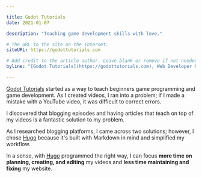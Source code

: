 ```yaml
---

title: Godot Tutorials
date: 2021-01-07

description: "Teaching game development skills with love."

# The URL to the site on the internet.
siteURL: https://godottutorials.com

# Add credit to the article author. Leave blank or remove if not needed/wanted.
byline: "[Godot Tutorials](https://godottutorials.com), Web Developer & Game Programmer"

---
```


[Godot Tutorials](https://godottutorials.com) started as a way to teach beginners game programming and game development.
As I created videos, I ran into a problem; if I made a mistake with a YouTube video, it was difficult to correct errors.

I discovered that blogging episodes and having articles that teach on top of my videos is a fantastic solution to my problem.

As I researched blogging platforms, I came across two solutions; however, I chose [Hugo](https://gohugo.io) because it's built with Markdown in mind and simplified my workflow.

In a sense, with [Hugo](https://gohugo.io) programmed the right way, I can focus **more time on planning, creating, and editing**
my videos and **less time maintaining and fixing** my website.
